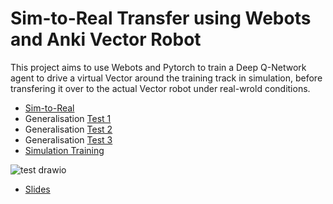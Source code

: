 # Sim-to-Real Transfer using Webots and Anki Vector Robot

This project aims to use Webots and Pytorch to train a Deep Q-Network agent to drive a virtual Vector around the training track in simulation, before transfering it over to the actual Vector robot under real-wrold conditions.
- [Sim-to-Real](https://youtu.be/NFHD4aX2NZg)
- Generalisation [Test 1](https://youtu.be/_RbS7ZVO7nc)
- Generalisation [Test 2](https://youtu.be/MglBdfFf3m0)
- Generalisation [Test 3](https://youtu.be/qqnrYFZmoe8)
- [Simulation Training](https://youtu.be/5Tu4pdA2dGE)

![test drawio](https://user-images.githubusercontent.com/84503515/142973451-d3bf3697-5148-4b6a-abf4-e164aafc7715.png)

- [Slides](https://docs.google.com/presentation/d/1HZ83RyJnEXu8oXDLv1xZK44T287-mcjmFVcqZMGuKwA/edit?usp=sharing)


